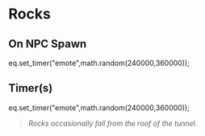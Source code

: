 # Rocks







## On NPC Spawn

eq.set_timer("emote",math.random(240000,360000));


## Timer(s)

eq.set_timer("emote",math.random(240000,360000));

>*Rocks occasionally fall from the roof of the tunnel.*